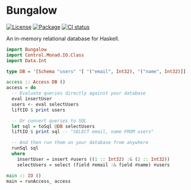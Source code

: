 # Bungalow
[![License](https://img.shields.io/badge/license-BSD3-blue.svg)](https://github.com/bungalow-hs/bungalow/blob/main/LICENSE)
[![Package](https://img.shields.io/hackage/v/bungalow.svg)](https://hackage.haskell.org/package/bungalow)
[![CI status](https://github.com/matthunz/bungalow-hs/actions/workflows/ci.yml/badge.svg)](https://github.com/matthunz/bungalow-hs/actions)

An in-memory relational database for Haskell.

```hs
import Bungalow
import Control.Monad.IO.Class
import Data.Int

type DB = '[Schema "users" '[ '("email", Int32), '("name", Int32)]]

access :: Access DB ()
access = do
  -- Evaluate queries directly against your database
  eval insertUser
  users <- eval selectUsers
  liftIO $ print users

  -- Or convert queries to SQL
  let sql = toSql @DB selectUsers
  liftIO $ print sql -- "SELECT email, name FROM users"

  -- And then run them on your database from anywhere
  runSql sql
  where
    insertUser = insert #users ((1 :: Int32) :& (2 :: Int32))
    selectUsers = select (field #email :& field #name) #users

main :: IO ()
main = runAccess_ access
```
